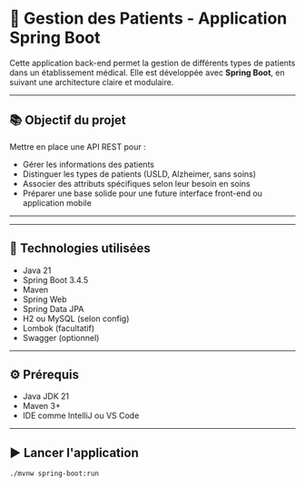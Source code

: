 # 🏥 Gestion des Patients - Application Spring Boot

Cette application back-end permet la gestion de différents types de patients dans un établissement médical. Elle est développée avec **Spring Boot**, en suivant une architecture claire et modulaire.

---

## 📚 Objectif du projet

Mettre en place une API REST pour :

- Gérer les informations des patients
- Distinguer les types de patients (USLD, Alzheimer, sans soins)
- Associer des attributs spécifiques selon leur besoin en soins
- Préparer une base solide pour une future interface front-end ou application mobile

---


---

## 🚀 Technologies utilisées

- Java 21
- Spring Boot 3.4.5
- Maven
- Spring Web
- Spring Data JPA
- H2 ou MySQL (selon config)
- Lombok (facultatif)
- Swagger (optionnel)

---

## ⚙️ Prérequis

- Java JDK 21
- Maven 3+
- IDE comme IntelliJ ou VS Code

---

## ▶️ Lancer l'application

```bash
./mvnw spring-boot:run



